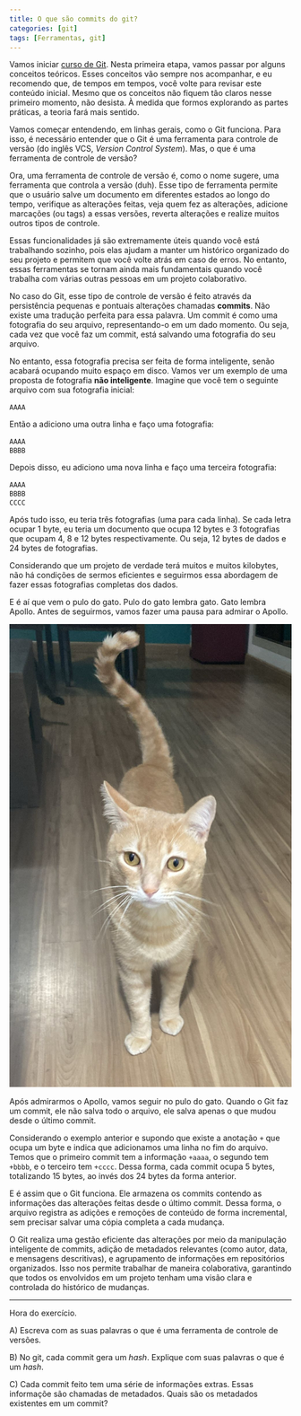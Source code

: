 ```yaml
---
title: O que são commits do git?
categories: [git]
tags: [Ferramentas, git]
---
```


Vamos iniciar [curso de Git](/posts/introducao_curso_git.md). Nesta primeira etapa, vamos passar por alguns conceitos teóricos. Esses conceitos vão sempre nos acompanhar, e eu recomendo que, de tempos em tempos, você volte para revisar este conteúdo inicial. Mesmo que os conceitos não fiquem tão claros nesse primeiro momento, não desista. À medida que formos explorando as partes práticas, a teoria fará mais sentido.

Vamos começar entendendo, em linhas gerais, como o Git funciona. Para isso, é necessário entender que o Git é uma ferramenta para controle de versão (do inglês VCS, *Version Control System*). Mas, o que é uma ferramenta de controle de versão?

Ora, uma ferramenta de controle de versão é, como o nome sugere, uma ferramenta que controla a versão (duh). Esse tipo de ferramenta permite que o usuário salve um documento em diferentes estados ao longo do tempo, verifique as alterações feitas, veja quem fez as alterações, adicione marcações (ou tags) a essas versões, reverta alterações e realize muitos outros tipos de controle.

Essas funcionalidades já são extremamente úteis quando você está trabalhando sozinho, pois elas ajudam a manter um histórico organizado do seu projeto e permitem que você volte atrás em caso de erros. No entanto, essas ferramentas se tornam ainda mais fundamentais quando você trabalha com várias outras pessoas em um projeto colaborativo.

No caso do Git, esse tipo de controle de versão é feito através da persistência pequenas e pontuais alterações chamadas **commits**. Não existe uma tradução perfeita para essa palavra. Um commit é como uma fotografia do seu arquivo, representando-o em um dado momento. Ou seja, cada vez que você faz um commit, está salvando uma fotografia do seu arquivo.

No entanto, essa fotografia precisa ser feita de forma inteligente, senão acabará ocupando muito espaço em disco. Vamos ver um exemplo de uma proposta de fotografia **não inteligente**. Imagine que você tem o seguinte arquivo com sua fotografia inicial:

```
AAAA
```

Então a adiciono uma outra linha e faço uma fotografia:

```
AAAA
BBBB
```

Depois disso, eu adiciono uma nova linha e faço uma terceira fotografia:

```
AAAA
BBBB
CCCC
```

Após tudo isso, eu teria três fotografias (uma para cada linha). Se cada letra ocupar 1 byte, eu teria um documento que ocupa 12 bytes e 3 fotografias que ocupam 4, 8 e 12 bytes respectivamente. Ou seja, 12 bytes de dados e 24 bytes de fotografias.

Considerando que um projeto de verdade terá muitos e muitos kilobytes, não há condições de sermos eficientes e seguirmos essa abordagem de fazer essas fotografias completas dos dados.

E é aí que vem o pulo do gato. Pulo do gato lembra gato. Gato lembra Apollo. Antes de seguirmos, vamos fazer uma pausa para admirar o Apollo. 

![Alt apollo encarand](/images/apollo_encarando.jpeg)

Após admirarmos o Apollo, vamos seguir no pulo do gato. Quando o Git faz um commit, ele não salva todo o arquivo, ele salva apenas o que mudou desde o último commit.

Considerando o exemplo anterior e supondo que existe a anotação `+` que ocupa um byte e indica que adicionamos uma linha no fim do arquivo. Temos que o primeiro commit tem a informação `+aaaa`, o segundo tem `+bbbb`, e o terceiro tem `+cccc`. Dessa forma, cada commit ocupa 5 bytes, totalizando 15 bytes, ao invés dos 24 bytes da forma anterior.

E é assim que o Git funciona. Ele armazena os commits contendo as informações das alterações feitas desde o último commit. Dessa forma, o arquivo registra as adições e remoções de conteúdo de forma incremental, sem precisar salvar uma cópia completa a cada mudança.

O Git realiza uma gestão eficiente das alterações por meio da manipulação inteligente de commits, adição de metadados relevantes (como autor, data, e mensagens descritivas), e agrupamento de informações em repositórios organizados. Isso nos permite trabalhar de maneira colaborativa, garantindo que todos os envolvidos em um projeto tenham uma visão clara e controlada do histórico de mudanças. 

---
Hora do exercício.

A) Escreva com as suas palavras o que é uma ferramenta de controle de versões.

B) No git, cada commit gera um *hash*. Explique com suas palavras o que é um *hash*.

C) Cada commit feito tem uma série de informações extras. Essas informaçõe são chamadas de metadados. Quais são os metadados existentes em um commit?